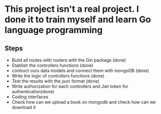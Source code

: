 # This project isn't a real project. I done it to train myself and learn Go language programming

## Steps

- Build all routes with routers with the Gin package (done)
- Etablish the controllers functions (done)
- contruct ours data models and connect them with mongoDB (done)
- Write the logic of controllers functions (done)
- Test the results with the json format (done)
- Write authorization for each controllers and Jwt token for authentication(done)
- Coding interfaces
- Check how can we upload a book on mongodb and check how can we download it
